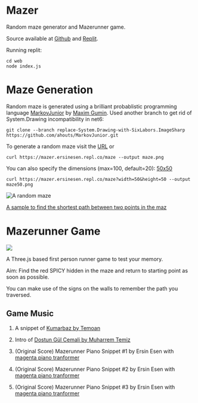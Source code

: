 # Mazer

Random maze generator and Mazerunner game.

Source available at [Github](https://github.com/ersinesen/Mazer) and [Replit](https://replit.com/@ersinesen/Mazer).

Running replit:

```
cd web
node index.js
```

# Maze Generation

Random maze is generated using a brilliant probablistic programming language [MarkovJunior](https://github.com/mxgmn/MarkovJunior) by [Maxim Gumin](https://github.com/mxgmn). Used another branch to get rid of System.Drawing incompatibility in net6:

```
git clone --branch replace-System.Drawing-with-SixLabors.ImageSharp https://github.com/ahouts/MarkovJunior.git
```

To generate a random maze visit the [URL](https://mazer.ersinesen.repl.co/maze) or 

```
curl https://mazer.ersinesen.repl.co/maze --output maze.png
```

You can also specify the dimensions (max=100, default=20): [50x50](https://mazer.ersinesen.repl.co/maze?width=50&height=50)

```
curl https://mazer.ersinesen.repl.co/maze?width=50&height=50 --output maze50.png
```

![A random maze](https://mazer.ersinesen.repl.co/static/maze.png)

[A sample to find the shortest path between two points in the maz](https://mazer.ersinesen.repl.co/mazepath)

# Mazerunner Game

[![](https://mazer.ersinesen.repl.co/static/mazerunner.png)](https://mazer.ersinesen.repl.co/mazerunner)

A Three.js based first person runner game to test your memory.

Aim: Find the red SPICY hidden in the maze and return to starting point as soon as possible. 

You can make use of the signs on the walls to remember the path you traversed.

## Game Music

1. A snippet of [Kumarbaz by Temoan](https://www.youtube.com/watch?v=iSy7OBSE8ls)

2. Intro of [Dostun Gül Cemali by Muharrem Temiz](https://www.youtube.com/watch?v=mC7TbkG5QKE)
  
3. (Original Score) Mazerunner Piano Snippet #1 by Ersin Esen with [magenta piano tranformer](https://magenta.tensorflow.org/piano-transformer)

4. (Original Score) Mazerunner Piano Snippet #2 by Ersin Esen with [magenta piano tranformer](https://magenta.tensorflow.org/piano-transformer)

5. (Original Score) Mazerunner Piano Snippet #3 by Ersin Esen with [magenta piano tranformer](https://magenta.tensorflow.org/piano-transformer)


 